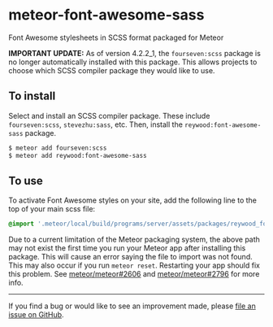meteor-font-awesome-sass
========================

Font Awesome stylesheets in SCSS format packaged for Meteor

**IMPORTANT UPDATE:** As of version 4.2.2_1, the `fourseven:scss` package is no longer automatically installed with this package. This allows projects to choose which SCSS compiler package they would like to use.

To install
----------

Select and install an SCSS compiler package. These include `fourseven:scss`, `stevezhu:sass`, etc. Then, install the `reywood:font-awesome-sass` package.

```sh
$ meteor add fourseven:scss
$ meteor add reywood:font-awesome-sass
```

To use
------

To activate Font Awesome styles on your site, add the following line to the top of your main scss file:

```scss
@import '.meteor/local/build/programs/server/assets/packages/reywood_font-awesome-sass/font-awesome';
```

Due to a current limitation of the Meteor packaging system, the above path may not exist the first time you run your Meteor app after installing this package. This will cause an error saying the file to import was not found. This may also occur if you run `meteor reset`. Restarting your app should fix this problem. See [meteor/meteor#2606](https://github.com/meteor/meteor/issues/2606) and [meteor/meteor#2796](https://github.com/meteor/meteor/issues/2796) for more info.

--------------------------------------------------------

If you find a bug or would like to see an improvement made, please [file an issue on GitHub](https://github.com/reywood/meteor-font-awesome-sass/issues).
